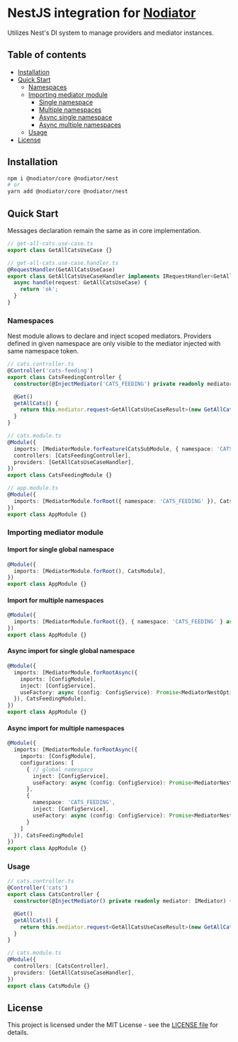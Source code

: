 # NestJS integration for [Nodiator](https://github.com/Matii96/nodiator)

Utilizes Nest's DI system to manage providers and mediator instances.

## Table of contents

- [Installation](#installation)
- [Quick Start](#quick_start)
  - [Namespaces](#quick_start_namespaces)
  - [Importing mediator module](#quick_start_importing)
    - [Single namespace](#quick_start_importing_single)
    - [Multiple namespaces](#quick_start_importing_multiple)
    - [Async single namespace](#quick_start_importing_async_single)
    - [Async multiple namespaces](#quick_start_importing_async_multiple)
  - [Usage](#quick_start_usage)
- [License](#license)

## Installation

<a name="installation"></a>

```bash
npm i @nodiator/core @nodiator/nest
# or
yarn add @nodiator/core @nodiator/nest
```

## Quick Start

<a name="quick_start"></a>

Messages declaration remain the same as in core implementation.

```ts
// get-all-cats.use-case.ts
export class GetAllCatsUseCase {}

// get-all-cats.use-case.handler.ts
@RequestHandler(GetAllCatsUseCase)
export class GetAllCatsUseCaseHandler implements IRequestHandler<GetAllCatsUseCase, GetAllCatsUseCaseResult> {
  async handle(request: GetAllCatsUseCase) {
    return 'ok';
  }
}
```

### Namespaces

<a name="quick_start_namespaces"></a>

Nest module allows to declare and inject scoped mediators. Providers defined in given namespace are only visible to the mediator injected with same namespace token.

```ts
// cats.controller.ts
@Controller('cats-feeding')
export class CatsFeedingController {
  constructor(@InjectMediator('CATS_FEEDING') private readonly mediator: IMediator) {}

  @Get()
  getAllCats() {
    return this.mediator.request<GetAllCatsUseCaseResult>(new GetAllCatsUseCase());
  }
}

// cats.module.ts
@Module({
  imports: [MediatorModule.forFeature(CatsSubModule, { namespace: 'CATS_FEEDING' })],
  controllers: [CatsFeedingController],
  providers: [GetAllCatsUseCaseHandler],
})
export class CatsFeedingModule {}

// app.module.ts
@Module({
  imports: [MediatorModule.forRoot({ namespace: 'CATS_FEEDING' }), CatsFeedingModule],
})
export class AppModule {}
```

### Importing mediator module

<a name="quick_start_importing"></a>

#### Import for single global namespace

<a name="quick_start_importing_single"></a>

```ts
@Module({
  imports: [MediatorModule.forRoot(), CatsModule],
})
export class AppModule {}
```

#### Import for multiple namespaces

<a name="quick_start_importing_multiple"></a>

```ts
@Module({
  imports: [MediatorModule.forRoot({}, { namespace: 'CATS_FEEDING' } as MediatorNestOptions), CatsModule],
})
export class AppModule {}
```

#### Async import for single global namespace

<a name="quick_start_importing_async_single"></a>

```ts
@Module({
  imports: [MediatorModule.forRootAsync({
    imports: [ConfigModule],
    inject: [ConfigService],
    useFactory: async (config: ConfigService): Promise<MediatorNestOptions> => { ... }
  }), CatsFeedingModule],
})
export class AppModule {}
```

#### Async import for multiple namespaces

<a name="quick_start_importing_async_multiple"></a>

```ts
@Module({
  imports: [MediatorModule.forRootAsync({
    imports: [ConfigModule],
    configurations: [
      { // global namespace
        inject: [ConfigService],
        useFactory: async (config: ConfigService): Promise<MediatorNestOptions> => { ... },
      },
      {
        namespace: 'CATS_FEEDING',
        inject: [ConfigService],
        useFactory: async (config: ConfigService): Promise<MediatorNestOptions> => { ... },
      }
    ]
  }), CatsFeedingModule]
})
export class AppModule {}
```

### Usage

<a name="quick_start_usage"></a>

```ts
// cats.controller.ts
@Controller('cats')
export class CatsController {
  constructor(@InjectMediator() private readonly mediator: IMediator) {}

  @Get()
  getAllCats() {
    return this.mediator.request<GetAllCatsUseCaseResult>(new GetAllCatsUseCase());
  }
}

// cats.module.ts
@Module({
  controllers: [CatsController],
  providers: [GetAllCatsUseCaseHandler],
})
export class CatsModule {}
```

## License

<a name="license"></a>

This project is licensed under the MIT License - see the [LICENSE file](https://github.com/Matii96/nodiator/tree/main/LICENSE) for details.
